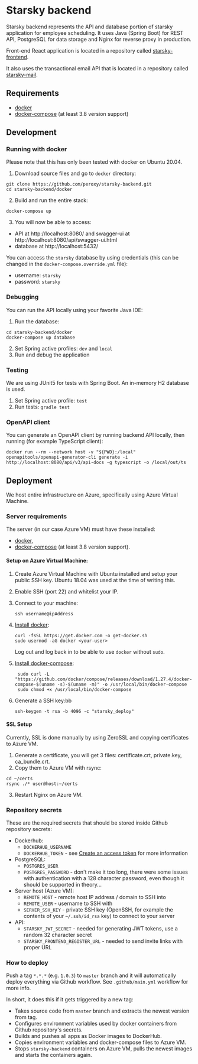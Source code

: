 # Starsky backend

Starsky backend represents the API and database portion of starsky application for employee scheduling. 
It uses Java (Spring Boot) for REST API, PostgreSQL for data storage and Nginx for reverse proxy in production. 

Front-end React application is located in a repository called [starsky-frontend](https://github.com/peroxy/starsky-frontend).

It also uses the transactional email API that is located in a repository called [starsky-mail](https://github.com/peroxy/starsky-mail).

## Requirements

- [docker](https://docs.docker.com/get-docker/)
- [docker-compose](https://docs.docker.com/compose/install/) (at least 3.8 version support)

## Development

### Running with docker

Please note that this has only been tested with docker on Ubuntu 20.04.

1. Download source files and go to `docker` directory:

```shell script
git clone https://github.com/peroxy/starsky-backend.git
cd starsky-backend/docker
```

2. Build and run the entire stack:

```shell script
docker-compose up
```

3. You will now be able to access:

- API at http://localhost:8080/ and swagger-ui at http://localhost:8080/api/swagger-ui.html
- database at http://localhost:5432/

You can access the `starsky` database by using credentials (this can be changed in the `docker-compose.override.yml` file):
- username: `starsky`
- password: `starsky`

### Debugging
You can run the API locally using your favorite Java IDE:  
1. Run the database:

```shell script
cd starsky-backend/docker
docker-compose up database
```
2. Set Spring active profiles: `dev` and `local`
3. Run and debug the application 

### Testing
We are using JUnit5 for tests with Spring Boot. An in-memory H2 database is used.

1. Set Spring active profile: `test`
2. Run tests: `gradle test`

### OpenAPI client
You can generate an OpenAPI client by running backend API locally, then running (for example TypeScript client):

```shell
docker run --rm --network host -v "${PWD}:/local" openapitools/openapi-generator-cli generate -i http://localhost:8080/api/v3/api-docs -g typescript -o /local/out/ts
```

## Deployment

We host entire infrastructure on Azure, specifically using Azure Virtual Machine.

### Server requirements

The server (in our case Azure VM) must have these installed:

- [docker](https://docs.docker.com/get-docker/),
- [docker-compose](https://docs.docker.com/compose/install/) (at least 3.8 version support).

#### Setup on Azure Virtual Machine:
1. Create Azure Virtual Machine with Ubuntu installed and setup your public SSH key. Ubuntu 18.04 was used at the time of writing this.
2. Enable SSH (port 22) and whitelist your IP.
3. Connect to your machine:

   ```shell script
   ssh username@ipAddress
   ```

4. [Install docker](https://docs.docker.com/get-docker/):

    ```shell script
    curl -fsSL https://get.docker.com -o get-docker.sh
    sudo usermod -aG docker <your-user>
    ```
   Log out and log back in to be able to use `docker` without `sudo`.


5. [Install docker-compose](https://docs.docker.com/compose/install/):

   ```shell script
    sudo curl -L "https://github.com/docker/compose/releases/download/1.27.4/docker-compose-$(uname -s)-$(uname -m)" -o /usr/local/bin/docker-compose
    sudo chmod +x /usr/local/bin/docker-compose
    ```

6. Generate a SSH key:bb

    ```shell script
    ssh-keygen -t rsa -b 4096 -c "starsky_deploy"
    ```

#### SSL Setup
Currently, SSL is done manually by using ZeroSSL and copying certificates to Azure VM.

1. Generate a certificate, you will get 3 files: certificate.crt, private.key, ca_bundle.crt.
2. Copy them to Azure VM with rsync:

```shell
cd ~/certs
rsync ./* user@host:~/certs
```

3. Restart Nginx on Azure VM.

### Repository secrets

These are the required secrets that should be stored inside Github repository secrets:

- Dockerhub:
   - `DOCKERHUB_USERNAME`
   - `DOCKERHUB_TOKEN` - see [Create an access token](https://docs.docker.com/docker-hub/access-tokens/#create-an-access-token) for more information
- PostgreSQL:
   - `POSTGRES_USER`
   - `POSTGRES_PASSWORD` - don't make it too long, there were some issues with authentication with a 128 character password, even though it should be supported in theory...
- Server host (Azure VM):
   - `REMOTE_HOST` - remote host IP address / domain to SSH into
   - `REMOTE_USER` - username to SSH with
   - `SERVER_SSH_KEY` - private SSH key (OpenSSH, for example the contents of your `~/.ssh/id_rsa` key) to connect to your server
- API:
   - `STARSKY_JWT_SECRET` - needed for generating JWT tokens, use a random 32 character secret
   - `STARSKY_FRONTEND_REGISTER_URL` - needed to send invite links with proper URL

### How to deploy

Push a tag `*.*.*` (e.g. `1.0.3`) to `master` branch and it will automatically deploy everything via Github workflow.
See `.github/main.yml` workflow for more info.

In short, it does this if it gets triggered by a new tag:

- Takes source code from `master` branch and extracts the newest version from tag.
- Configures environment variables used by docker containers from Github repository's secrets.
- Builds and pushes all apps as Docker images to DockerHub.
- Copies environment variables and docker-compose files to Azure VM.
- Stops `starsky-backend` containers on Azure VM, pulls the newest images and starts the containers again.